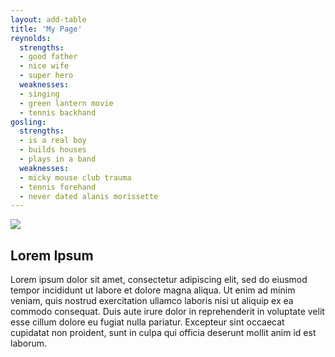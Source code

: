 ```yaml
---
layout: add-table
title: 'My Page'
reynolds:
  strengths:
  - good father
  - nice wife
  - super hero
  weaknesses: 
  - singing
  - green lantern movie
  - tennis backhand 
gosling:
  strengths: 
  - is a real boy
  - builds houses 
  - plays in a band
  weaknesses: 
  - micky mouse club trauma 
  - tennis forehand
  - never dated alanis morissette
---
```





![]({{site.url}}/assets/img/hey-world.png)  


## Lorem Ipsum

Lorem ipsum dolor sit amet, consectetur adipiscing elit, sed do eiusmod tempor incididunt ut labore et dolore magna aliqua. Ut enim ad minim veniam, quis nostrud exercitation ullamco laboris nisi ut aliquip ex ea commodo consequat. Duis aute irure dolor in reprehenderit in voluptate velit esse cillum dolore eu fugiat nulla pariatur. Excepteur sint occaecat cupidatat non proident, sunt in culpa qui officia deserunt mollit anim id est laborum.

